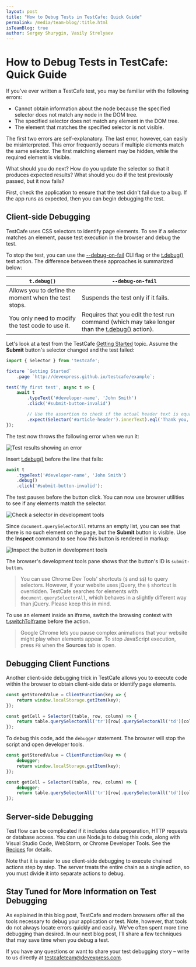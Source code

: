 ```yaml
---
layout: post
title: "How to Debug Tests in TestCafe: Quick Guide"
permalink: /media/team-blog/:title.html
isTeamBlog: true
author: Sergey Shurygin, Vasily Strelyaev
---
```

# How to Debug Tests in TestCafe: Quick Guide

If you've ever written a TestCafe test, you may be familiar with the following errors:

* Cannot obtain information about the node because the specified selector does not match any node in the DOM tree.
* The specified selector does not match any element in the DOM tree.
* The element that matches the specified selector is not visible.

The first two errors are self-explanatory. The last error, however, can easily be misinterpreted. This error frequently occurs if multiple elements match the same selector. The first matching element may be hidden, while the required element is visible.

What should you do next? How do you update the selector so that it produces expected results? What should you do if the test previously passed, but it now fails?

<!--more-->

First, check the application to ensure that the test didn't fail due to a bug. If the app runs as expected, then you can begin debugging the test.

## Client-side Debugging

TestCafe uses CSS selectors to identify page elements. To see if a selector matches an element, pause test execution in the browser and debug the test.

To stop the test, you can use the [--debug-on-fail](../../documentation/reference/command-line-interface.md#--debug-on-fail) CLI flag or the [t.debug()](../../documentation/reference/test-api/testcontroller/debug.md) test action. The difference between these approaches is summarized below:

`t.debug()` | `--debug-on-fail`
----------- | -------------------
Allows you to define the moment when the test stops. | Suspends the test only if it fails.
You only need to modify the test code to use it. | Requires that you edit the test run command (which may take longer than the [t.debug()](../../documentation/reference/test-api/testcontroller/debug.md) action).

Let's look at a test from the TestCafe [Getting Started](../../documentation/getting-started/README.md) topic. Assume the **Submit** button's selector changed and the test failed:

```js
import { Selector } from 'testcafe';

fixture `Getting Started`
    .page `http://devexpress.github.io/testcafe/example`;

test('My first test', async t => {
    await t
        .typeText('#developer-name', 'John Smith')
        .click('#submit-button-invalid')

        // Use the assertion to check if the actual header text is equal to the expected one
        .expect(Selector('#article-header').innerText).eql('Thank you, John Smith!');
});
```

The test now throws the following error when we run it:

<img srcset="/testcafe/images/blog/2020-5-25-test-results.png,
            /testcafe/images/blog/2020-5-25-test-results@2x.png 2x"
        src="/testcafe/images/blog/2020-5-25-test-results.png"
        alt="Test results showing an error"/>

Insert [t.debug()](../../documentation/reference/test-api/testcontroller/debug.md) before the line that fails:

```js
await t
    .typeText('#developer-name', 'John Smith')
    .debug()
    .click('#submit-button-invalid');
```

The test pauses before the button click. You can now use browser utilities to see if any elements match the selector.

<img srcset="/testcafe/images/blog/2020-5-25-dev-tools.png,
            /testcafe/images/blog/2020-5-25-dev-tools@2x.png 2x"
        src="/testcafe/images/blog/2020-5-25-dev-tools.png"
        alt="Check a selector in development tools"/>

Since `document.querySelectorAll` returns an empty list, you can see that there is no such element on the page, but the **Submit** button is visible. Use the **Inspect** command to see how this button is rendered in markup:

<img srcset="/testcafe/images/blog/2020-5-25-inspect.png,
            /testcafe/images/blog/2020-5-25-inspect@2x.png 2x"
        src="/testcafe/images/blog/2020-5-25-inspect.png"
        alt="Inspect the button in development tools"/>

The browser's development tools pane shows that the button's ID is `submit-button`.

> You can use Chrome Dev Tools' shortcuts (`$` and `$$`) to query selectors. However, if your website uses jQuery, the `$` shortcut is overridden. TestCafe searches for elements with `document.querySelectorAll`, which behaves in a slightly different way than jQuery. Please keep this in mind.

To use an element inside an iframe, switch the browsing context with [t.switchToIframe](../../documentation/reference/test-api/testcontroller/switchtoiframe.md) before the action.

> Google Chrome lets you pause complex animations that your website might play when elements appear. To stop JavaScript execution, press `F8` when the **Sources** tab is open.

## Debugging Client Functions

Another client-side debugging trick in TestCafe allows you to execute code within the browser to obtain client-side data or identify page elements.

```js
const getStoredValue = ClientFunction(key => {
    return window.localStorage.getItem(key);
});

const getCell = Selector((table, row, column) => {
    return table.querySelectorAll('tr')[row].querySelectorAll('td')[column];
});
```

To debug this code, add the `debugger` statement. The browser will stop the script and open developer tools.

```js
const getStoredValue = ClientFunction(key => {
    debugger;
    return window.localStorage.getItem(key);
});

const getCell = Selector((table, row, column) => {
    debugger;
    return table.querySelectorAll('tr')[row].querySelectorAll('td')[column];
});
```

## Server-side Debugging

Test flow can be complicated if it includes data preparation, HTTP requests or database access. You can use Node.js to debug this code, along with Visual Studio Code, WebStorm, or Chrome Developer Tools. See the [Recipes](../../documentation/recipes/README.md) for details.

Note that it is easier to use client-side debugging to execute chained actions step by step. The server treats the entire chain as a single action, so you must divide it into separate actions to debug.

## Stay Tuned for More Information on Test Debugging

As explained in this blog post, TestCafe and modern browsers offer all the tools necessary to debug your application or test. Note, however, that tools do not always locate errors quickly and easily. We've often spent more time debugging than desired. In our next blog post, I'll share a few techniques that may save time when you debug a test.

If you have any questions or want to share your test debugging story – write to us directly at [testcafeteam@devexpress.com](mailto:testcafeteam@devexpress.com).
